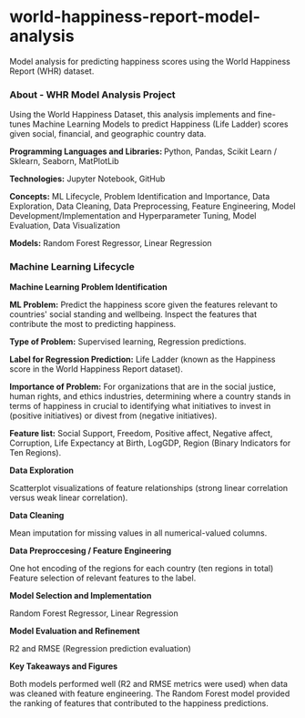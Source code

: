 # world-happiness-report-model-analysis
Model analysis for predicting happiness scores using the World Happiness Report (WHR) dataset.

### <b>About - WHR Model Analysis Project</b><br>
Using the World Happiness Dataset, this analysis implements and fine-tunes Machine Learning Models to predict Happiness (Life Ladder) scores given social, financial, and geographic country data. <br>

<b>Programming Languages and Libraries: </b>Python, Pandas, Scikit Learn / Sklearn, Seaborn, MatPlotLib

<b>Technologies:</b> Jupyter Notebook, GitHub

<b>Concepts:</b> ML Lifecycle, Problem Identification and Importance, Data Exploration, Data Cleaning, Data Preprocessing, Feature Engineering, Model Development/Implementation and Hyperparameter Tuning, Model Evaluation, Data Visualization

<b>Models:</b> Random Forest Regressor, Linear Regression

### <b>Machine Learning Lifecycle</b><br>

<b>Machine Learning Problem Identification</b>

<b>ML Problem:</b> Predict the happiness score given the features relevant to countries' social standing and wellbeing. Inspect the features that contribute the most to predicting happiness. 

<b>Type of Problem:</b> Supervised learning, Regression predictions. 

<b>Label for Regression Prediction:</b> Life Ladder (known as the Happiness score in the World Happiness Report dataset). 

<b>Importance of Problem:</b> For organizations that are in the social justice, human rights, and ethics industries, determining where a country stands in terms of happiness in crucial to identifying what initiatives to invest in (positive initiatives) or divest from (negative initiatives). 

<b>Feature list:</b> Social Support, Freedom, Positive affect, Negative affect, Corruption, Life Expectancy at Birth, LogGDP, Region (Binary Indicators for Ten Regions).

<b>Data Exploration</b>

Scatterplot visualizations of feature relationships (strong linear correlation versus weak linear correlation). 

<b>Data Cleaning</b>

Mean imputation for missing values in all numerical-valued columns. 

<b>Data Preproccesing / Feature Engineering</b>

One hot encoding of the regions for each country (ten regions in total)<br>
Feature selection of relevant features to the label. 

<b>Model Selection and Implementation</b> 

Random Forest Regressor, Linear Regression

<b>Model Evaluation and Refinement</b> 

R2 and RMSE (Regression prediction evaluation)

<b>Key Takeaways and Figures</b>

Both models performed well (R2 and RMSE metrics were used) when data was cleaned with feature engineering. The Random Forest model provided the ranking of features that contributed to the happiness predictions.


